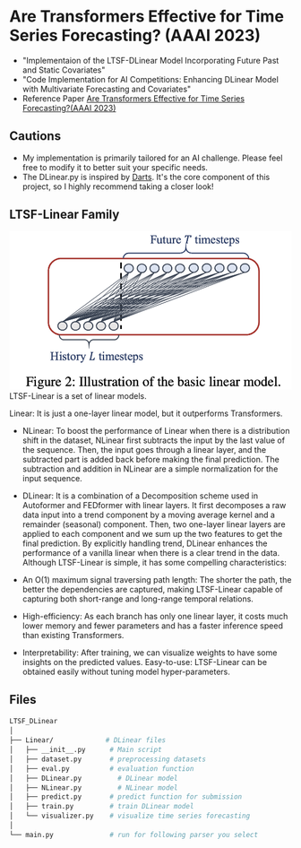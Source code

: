 # Are Transformers Effective for Time Series Forecasting? (AAAI 2023)
- "Implementaion of the LTSF-DLinear Model Incorporating Future Past and Static Covariates"
- "Code Implementation for AI Competitions: Enhancing DLinear Model with Multivariate Forecasting and Covariates"
- Reference Paper [Are Transformers Effective for Time Series Forecasting?(AAAI 2023)](https://arxiv.org/pdf/2205.13504.pdf)

## Cautions
- My implementation is primarily tailored for an AI challenge. Please feel free to modify it to better suit your specific needs.
- The DLinear.py is inspired by [Darts](https://unit8co.github.io/darts/). It's the core component of this project, so I highly recommend taking a closer look!

## LTSF-Linear Family
![image](./pics/Linear.png)
LTSF-Linear is a set of linear models.

Linear: It is just a one-layer linear model, but it outperforms Transformers.
* NLinear: To boost the performance of Linear when there is a distribution shift in the dataset, NLinear first subtracts the input by the last value of the sequence. Then, the input goes through a linear layer, and the subtracted part is added back before making the final prediction. The subtraction and addition in NLinear are a simple normalization for the input sequence.
* DLinear: It is a combination of a Decomposition scheme used in Autoformer and FEDformer with linear layers. It first decomposes a raw data input into a trend component by a moving average kernel and a remainder (seasonal) component. Then, two one-layer linear layers are applied to each component and we sum up the two features to get the final prediction. By explicitly handling trend, DLinear enhances the performance of a vanilla linear when there is a clear trend in the data.
Although LTSF-Linear is simple, it has some compelling characteristics:

* An O(1) maximum signal traversing path length: The shorter the path, the better the dependencies are captured, making LTSF-Linear capable of capturing both short-range and long-range temporal relations.
* High-efficiency: As each branch has only one linear layer, it costs much lower memory and fewer parameters and has a faster inference speed than existing Transformers.
* Interpretability: After training, we can visualize weights to have some insights on the predicted values.
Easy-to-use: LTSF-Linear can be obtained easily without tuning model hyper-parameters.

## Files  
```bash
LTSF_DLinear  
│  
├── Linear/             # DLinear files  
│   ├── __init__.py      # Main script  
│   ├── dataset.py       # preprocessing datasets  
│   ├── eval.py          # evaluation function  
│   ├── DLinear.py         # DLinear model  
│   ├── NLinear.py         # NLinear model  
│   ├── predict.py       # predict function for submission  
│   ├── train.py         # train DLinear model  
│   └── visualizer.py    # visualize time series forecasting  
│  
└── main.py              # run for following parser you select
```

